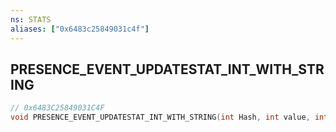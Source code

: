 ```yaml
---
ns: STATS
aliases: ["0x6483c25849031c4f"]
---
```

## PRESENCE_EVENT_UPDATESTAT_INT_WITH_STRING

```c
// 0x6483C25849031C4F
void PRESENCE_EVENT_UPDATESTAT_INT_WITH_STRING(int Hash, int value, int value2, string stringData);
```
